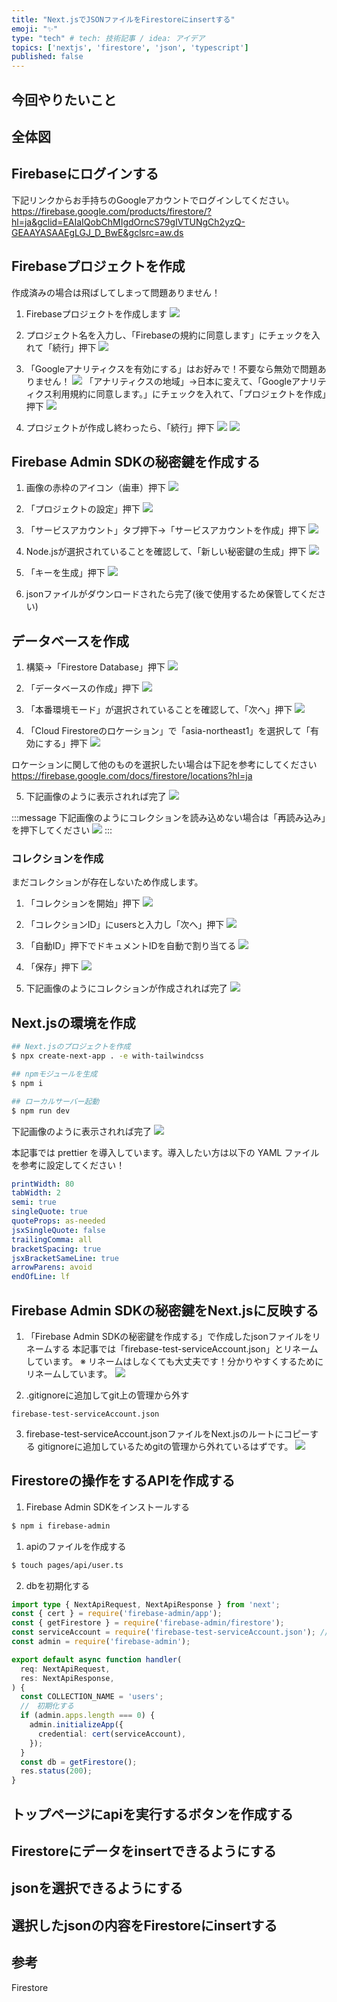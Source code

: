 ```yaml
---
title: "Next.jsでJSONファイルをFirestoreにinsertする"
emoji: "✨"
type: "tech" # tech: 技術記事 / idea: アイデア
topics: ['nextjs', 'firestore', 'json', 'typescript']
published: false
---
```


## 今回やりたいこと

## 全体図


## Firebaseにログインする
下記リンクからお手持ちのGoogleアカウントでログインしてください。
https://firebase.google.com/products/firestore/?hl=ja&gclid=EAIaIQobChMIgdOrncS79gIVTUNgCh2yzQ-GEAAYASAAEgLGJ_D_BwE&gclsrc=aw.ds

## Firebaseプロジェクトを作成
作成済みの場合は飛ばしてしまって問題ありません！
1. Firebaseプロジェクトを作成します
![](https://i.gyazo.com/92b8643cc00efb731ee6260fe8c01b8f.png)

2. プロジェクト名を入力し、「Firebaseの規約に同意します」にチェックを入れて「続行」押下
![](https://i.gyazo.com/1d1c353281767e3d25f9bcfd67968073.png)

3. 「Googleアナリティクスを有効にする」はお好みで！不要なら無効で問題ありません！
![](https://i.gyazo.com/48106f5a04e4231a5f95c3728407d9ab.png)
「アナリティクスの地域」→日本に変えて、「Googleアナリティクス利用規約に同意します。」にチェックを入れて、「プロジェクトを作成」押下
![](https://i.gyazo.com/843db09661758bf428f170ebae8fd449.png)

4. プロジェクトが作成し終わったら、「続行」押下
![](https://i.gyazo.com/bdd46cdb81b3af48de9a9b2abbb3b262.png)
![](https://i.gyazo.com/5da89f9551a19c0d29403d384158fc0c.png)

<!-- ### ウェブアプリへの Firebase の追加の準備
1. 画像の赤線のアイコン押下
![](https://i.gyazo.com/a2da7b8f5133a77e6af43a78cf02fb82.png)

2. アプリのニックネームを入力して、「アプリを登録」押下
![](https://i.gyazo.com/2297133831e519eed8ebe40adae5766b.png)

3. 「コンソールに進む」押下 -->

## Firebase Admin SDKの秘密鍵を作成する
1. 画像の赤枠のアイコン（歯車）押下
![](https://i.gyazo.com/3b14c5008177d0556d568b6137de6f30.png)

2. 「プロジェクトの設定」押下
![](https://i.gyazo.com/6559c512fd7502c93c3882e37bd04a44.png)

3. 「サービスアカウント」タブ押下→「サービスアカウントを作成」押下
![](https://i.gyazo.com/6bc3a046d45477596e7b3a6433babc07.png)


4. Node.jsが選択されていることを確認して、「新しい秘密鍵の生成」押下
![](https://i.gyazo.com/242b8660566e8c9e5e901826c2318311.png)

5. 「キーを生成」押下
![](https://i.gyazo.com/c0c79ced2d1fd9fc3e5e437b2e0d3003.png)

6. jsonファイルがダウンロードされたら完了(後で使用するため保管してください)

## データベースを作成
1. 構築→「Firestore Database」押下
![](https://i.gyazo.com/84981ecf5da3f36925e88302ce5ceb6a.png)

2. 「データベースの作成」押下
![](https://i.gyazo.com/569ab6f2325d0e7856b933e16c2b1a50.png)

3. 「本番環境モード」が選択されていることを確認して、「次へ」押下
![](https://i.gyazo.com/afebdf1477a543484a5e9a04d20ea761.png)

4. 「Cloud Firestoreのロケーション」で「asia-northeast1」を選択して「有効にする」押下
![](https://i.gyazo.com/3c484054e5806be5ba5d0f620efc07de.png)

ロケーションに関して他のものを選択したい場合は下記を参考にしてください
https://firebase.google.com/docs/firestore/locations?hl=ja

5. 下記画像のように表示されれば完了
![](https://i.gyazo.com/736808674889dcdb8a11a156e258d6fe.png)

:::message
下記画像のようにコレクションを読み込めない場合は「再読み込み」を押下してください
![](https://i.gyazo.com/959dc76baa52e2518f3245e996c0c628.png)
:::

### コレクションを作成
まだコレクションが存在しないため作成します。
1. 「コレクションを開始」押下
![](https://i.gyazo.com/5ab7df535f7e3be109f9cb17c58b8634.png)

2. 「コレクションID」にusersと入力し「次へ」押下
![](https://i.gyazo.com/3c060002f552b8ff7961826a08ad9420.png)

3. 「自動ID」押下でドキュメントIDを自動で割り当てる
![](https://i.gyazo.com/1be4dcbb7e9980c52076edb0a78965a2.png)

4. 「保存」押下
![](https://i.gyazo.com/90d4ca7eb3f5f83df324d4da9ab415c5.png)

5. 下記画像のようにコレクションが作成されれば完了
![](https://i.gyazo.com/9e926a49ba82e3a7f0bf432660497eb2.png)

## Next.jsの環境を作成
```sh
## Next.jsのプロジェクトを作成
$ npx create-next-app . -e with-tailwindcss

## npmモジュールを生成
$ npm i

## ローカルサーバー起動
$ npm run dev
```
下記画像のように表示されれば完了
![](https://i.gyazo.com/b22615b1318904c0df5829b17f5aa86c.png)

本記事では prettier を導入しています。導入したい方は以下の YAML ファイルを参考に設定してください！

```yml:.prettierrc.yml
printWidth: 80
tabWidth: 2
semi: true
singleQuote: true
quoteProps: as-needed
jsxSingleQuote: false
trailingComma: all
bracketSpacing: true
jsxBracketSameLine: true
arrowParens: avoid
endOfLine: lf
```

## Firebase Admin SDKの秘密鍵をNext.jsに反映する
1. 「Firebase Admin SDKの秘密鍵を作成する」で作成したjsonファイルをリネームする
本記事では「firebase-test-serviceAccount.json」とリネームしています。
※ リネームはしなくても大丈夫です！分かりやすくするためにリネームしています。
![](https://i.gyazo.com/3970de1b92813fd110466c5ec442929a.png)

2. .gitignoreに追加してgit上の管理から外す
```sh:.gitignore
firebase-test-serviceAccount.json
```

3. firebase-test-serviceAccount.jsonファイルをNext.jsのルートにコピーする
gitignoreに追加しているためgitの管理から外れているはずです。
![](https://i.gyazo.com/1f8a12c4fe832d64753e34ca92418629.png)


## Firestoreの操作をするAPIを作成する
1. Firebase Admin SDKをインストールする
```sh
$ npm i firebase-admin
```
1. apiのファイルを作成する
```sh
$ touch pages/api/user.ts
```

2. dbを初期化する
```ts:pages/api/user.ts
import type { NextApiRequest, NextApiResponse } from 'next';
const { cert } = require('firebase-admin/app');
const { getFirestore } = require('firebase-admin/firestore');
const serviceAccount = require('firebase-test-serviceAccount.json'); // 秘密鍵を取得
const admin = require('firebase-admin');

export default async function handler(
  req: NextApiRequest,
  res: NextApiResponse,
) {
  const COLLECTION_NAME = 'users';
  //　初期化する
  if (admin.apps.length === 0) {
    admin.initializeApp({
      credential: cert(serviceAccount),
    });
  }
  const db = getFirestore();
  res.status(200);
}
```

## トップページにapiを実行するボタンを作成する


## Firestoreにデータをinsertできるようにする

## jsonを選択できるようにする

## 選択したjsonの内容をFirestoreにinsertする

## 参考
Firestore
